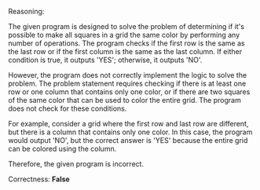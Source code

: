 Reasoning:

The given program is designed to solve the problem of determining if it's possible to make all squares in a grid the same color by performing any number of operations. The program checks if the first row is the same as the last row or if the first column is the same as the last column. If either condition is true, it outputs 'YES'; otherwise, it outputs 'NO'.

However, the program does not correctly implement the logic to solve the problem. The problem statement requires checking if there is at least one row or one column that contains only one color, or if there are two squares of the same color that can be used to color the entire grid. The program does not check for these conditions.

For example, consider a grid where the first row and last row are different, but there is a column that contains only one color. In this case, the program would output 'NO', but the correct answer is 'YES' because the entire grid can be colored using the column.

Therefore, the given program is incorrect.

Correctness: **False**